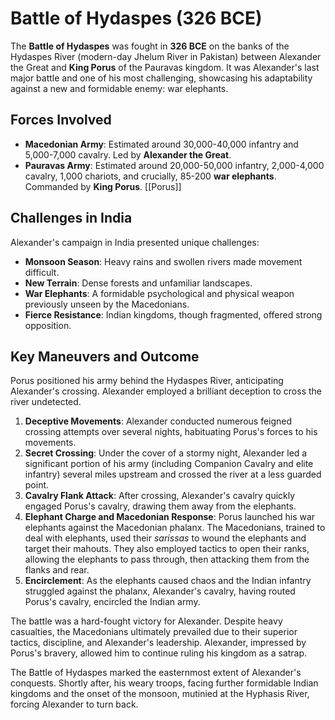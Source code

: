 # Battle of Hydaspes (326 BCE)

The **Battle of Hydaspes** was fought in **326 BCE** on the banks of the Hydaspes River (modern-day Jhelum River in Pakistan) between Alexander the Great and **King Porus** of the Pauravas kingdom. It was Alexander's last major battle and one of his most challenging, showcasing his adaptability against a new and formidable enemy: war elephants.

## Forces Involved

*   **Macedonian Army**: Estimated around 30,000-40,000 infantry and 5,000-7,000 cavalry. Led by **Alexander the Great**.
*   **Pauravas Army**: Estimated around 20,000-50,000 infantry, 2,000-4,000 cavalry, 1,000 chariots, and crucially, 85-200 **war elephants**. Commanded by **King Porus**. [[Porus]]

## Challenges in India

Alexander's campaign in India presented unique challenges:
*   **Monsoon Season**: Heavy rains and swollen rivers made movement difficult.
*   **New Terrain**: Dense forests and unfamiliar landscapes.
*   **War Elephants**: A formidable psychological and physical weapon previously unseen by the Macedonians.
*   **Fierce Resistance**: Indian kingdoms, though fragmented, offered strong opposition.

## Key Maneuvers and Outcome

Porus positioned his army behind the Hydaspes River, anticipating Alexander's crossing. Alexander employed a brilliant deception to cross the river undetected.

1.  **Deceptive Movements**: Alexander conducted numerous feigned crossing attempts over several nights, habituating Porus's forces to his movements.
2.  **Secret Crossing**: Under the cover of a stormy night, Alexander led a significant portion of his army (including Companion Cavalry and elite infantry) several miles upstream and crossed the river at a less guarded point.
3.  **Cavalry Flank Attack**: After crossing, Alexander's cavalry quickly engaged Porus's cavalry, drawing them away from the elephants.
4.  **Elephant Charge and Macedonian Response**: Porus launched his war elephants against the Macedonian phalanx. The Macedonians, trained to deal with elephants, used their *sarissas* to wound the elephants and target their mahouts. They also employed tactics to open their ranks, allowing the elephants to pass through, then attacking them from the flanks and rear.
5.  **Encirclement**: As the elephants caused chaos and the Indian infantry struggled against the phalanx, Alexander's cavalry, having routed Porus's cavalry, encircled the Indian army.

The battle was a hard-fought victory for Alexander. Despite heavy casualties, the Macedonians ultimately prevailed due to their superior tactics, discipline, and Alexander's leadership. Alexander, impressed by Porus's bravery, allowed him to continue ruling his kingdom as a satrap.

The Battle of Hydaspes marked the easternmost extent of Alexander's conquests. Shortly after, his weary troops, facing further formidable Indian kingdoms and the onset of the monsoon, mutinied at the Hyphasis River, forcing Alexander to turn back.